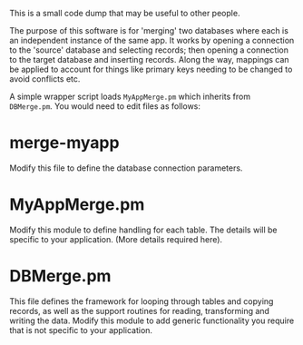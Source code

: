 This is a small code dump that may be useful to other people.

The purpose of this software is for 'merging' two databases where each is an
independent instance of the same app.  It works by opening a connection to the
'source' database and selecting records; then opening a connection to the
target database and inserting records.  Along the way, mappings can be applied
to account for things like primary keys needing to be changed to avoid
conflicts etc.

A simple wrapper script loads `MyAppMerge.pm` which inherits from `DBMerge.pm`.
You would need to edit files as follows:

merge-myapp
===========

Modify this file to define the database connection parameters.

MyAppMerge.pm
=============

Modify this module to define handling for each table.  The details will be
specific to your application.  (More details required here).

DBMerge.pm
==========

This file defines the framework for looping through tables and copying
records, as well as the support routines for reading, transforming and writing
the data.  Modify this module to add generic functionality you require that is
not specific to your application.

